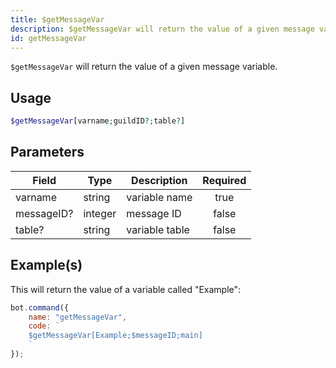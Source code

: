 ```yaml
---
title: $getMessageVar
description: $getMessageVar will return the value of a given message variable.
id: getMessageVar
---
```


`$getMessageVar` will return the value of a given message variable.

## Usage

```php
$getMessageVar[varname;guildID?;table?]
```

## Parameters

| Field      | Type    | Description    | Required |
|------------|---------|----------------|:--------:|
| varname    | string  | variable name  |   true   |
| messageID? | integer | message ID     |  false   |
| table?     | string  | variable table |  false   |

## Example(s)

This will return the value of a variable called "Example":

```javascript
bot.command({
    name: "getMessageVar",
    code: `
    $getMessageVar[Example;$messageID;main]
    `
});
```